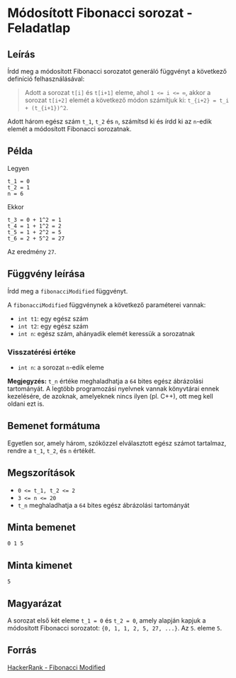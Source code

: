 # Módosított Fibonacci sorozat - Feladatlap

## Leírás

Írdd meg a módosított Fibonacci sorozatot generáló függvényt a következő definíció felhasználásával:

> Adott a sorozat `t[i]` és `t[i+1]` eleme, ahol `1 <= i <= ∞`, akkor a sorozat `t[i+2]` elemét a következő módon számítjuk ki:
> `t_{i+2} = t_i + (t_{i+1})^2`.

Adott három egész szám `t_1`, `t_2` és `n`, számítsd ki és írdd ki az `n`-edik elemét a módosított Fibonacci sorozatnak.

## Példa

Legyen

```
t_1 = 0
t_2 = 1
n = 6
```

Ekkor

```
t_3 = 0 + 1^2 = 1
t_4 = 1 + 1^2 = 2
t_5 = 1 + 2^2 = 5
t_6 = 2 + 5^2 = 27
```

Az eredmény `27`.

## Függvény leírása

Írdd meg a `fibonacciModified` függvényt.

A `fibonacciModified` függvénynek a következő paraméterei vannak:
- `int t1`: egy egész szám
- `int t2`: egy egész szám
- `int n`: egész szám, ahányadik elemét keressük a sorozatnak

### Visszatérési értéke

- `int n`: a sorozat `n`-edik eleme

**Megjegyzés:** `t_n` értéke meghaladhatja a `64` bites egész ábrázolási tartományát. A legtöbb programozási nyelvnek vannak könyvtárai ennek kezelésére, de azoknak, amelyeknek nincs ilyen (pl. C++), ott meg kell oldani ezt is.

## Bemenet formátuma

Egyetlen sor, amely három, szóközzel elválasztott egész számot tartalmaz, rendre a `t_1`, `t_2`, és `n` értékét.

## Megszorítások

- `0 <= t_1, t_2 <= 2`
- `3 <= n <= 20`
- `t_n` meghaladhatja a `64` bites egész ábrázolási tartományát

## Minta bemenet
```
0 1 5
```

## Minta kimenet
```
5
```

## Magyarázat

A sorozat első két eleme `t_1 = 0` és `t_2 = 0`, amely alapján kapjuk a módosított Fibonacci sorozatot: `{0, 1, 1, 2, 5, 27, ...}`. Az `5`. eleme `5`.

## Forrás
[HackerRank - Fibonacci Modified](https://www.hackerrank.com/challenges/fibonacci-modified/problem)